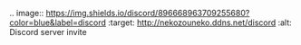 .. image:: https://img.shields.io/discord/896668963709255680?color=blue&label=discord
   :target: http://nekozouneko.ddns.net/discord
   :alt: Discord server invite
